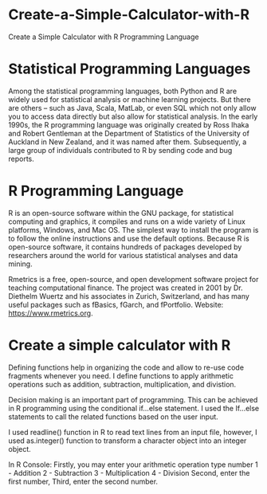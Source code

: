 # Create-a-Simple-Calculator-with-R
Create a Simple Calculator with R Programming Language

# Statistical Programming Languages
Among the statistical programming languages, both Python and R are widely used for statistical analysis or machine learning projects.
But there are others – such as Java, Scala, MatLab, or even SQL which not only allow you to access data directly but also allow for statistical analysis.
In the early 1990s, the R programming language was originally created by Ross Ihaka and Robert Gentleman at the Department of Statistics of the University 
of Auckland in New Zealand, and it was named after them. Subsequently, a large group of individuals contributed to R by sending code and bug reports.

# R Programming Language
R is an open-source software within the GNU package, for statistical computing and graphics, it compiles and runs on a wide variety of Linux platforms,
Windows, and Mac OS. The simplest way to install the program is to follow the online instructions and use the default options. 
Because R is open-source software, it contains hundreds of packages developed by researchers around the world for various statistical analyses and data mining.

Rmetrics is a free, open-source, and open development software project for teaching computational finance. 
The project was created in 2001 by Dr. Diethelm Wuertz and his associates in Zurich, Switzerland, and has many useful packages such as fBasics, fGarch,
and fPortfolio. Website: https://www.rmetrics.org.

# Create a simple calculator with R

Defining functions help in organizing the code and allow to re-use code fragments whenever you need. I define functions to apply arithmetic operations 
such as addition, subtraction, multiplication, and divistion.

Decision making is an important part of programming. This can be achieved in R programming using the conditional if...else statement.
I used the If...else statements to call the related functions based on the user input.

I used readline() function in R to read text lines from an input file, however, I used as.integer() function to transform a character object into an integer object.

In R Console:
Firstly, you may enter your arithmetic operation type number 
1 - Addition
2 - Subtraction
3 - Multiplication
4 - Division
Second, enter the first number,
Third, enter the second number.
